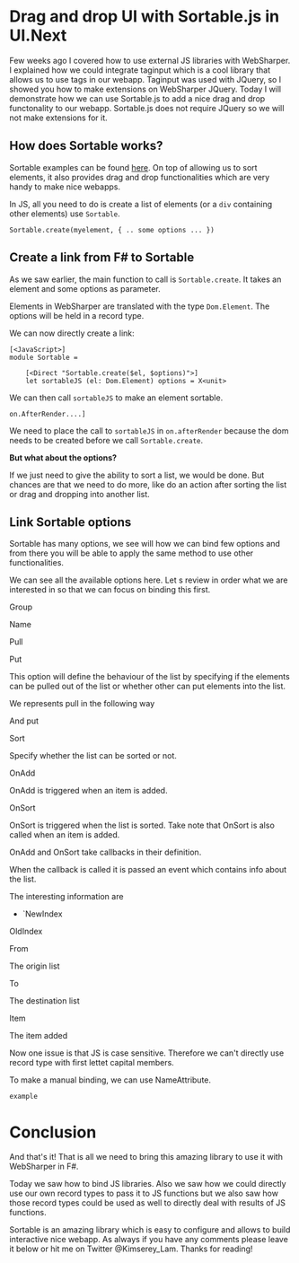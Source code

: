 # Drag and drop UI with Sortable.js in UI.Next

Few weeks ago I covered how to use external JS libraries with WebSharper.
I explained how we could integrate taginput which is a cool library that allows us to use tags in our webapp.
Taginput was used with JQuery, so I showed you how to make extensions on WebSharper JQuery.
Today I will demonstrate how we can use Sortable.js to add a nice drag and drop functonality to our webapp.
Sortable.js does not require JQuery so we will not make extensions for it.

## How does Sortable works?

Sortable examples can be found [here](http://rubaxa.github.io/Sortable/).
On top of allowing us to sort elements, it also provides drag and drop functionalities which are very handy to make nice webapps.

In JS, all you need to do is create a list of elements (or a `div` containing other elements) use `Sortable`.
```
Sortable.create(myelement, { .. some options ... })
```

## Create a link from F# to Sortable

As we saw earlier, the main function to call is `Sortable.create`.
It takes an element and some options as parameter.

Elements in WebSharper are translated with the type `Dom.Element`.
The options will be held in a record type.

We can now directly create a link:
```
[<JavaScript>]
module Sortable =
    
    [<Direct "Sortable.create($el, $options)">]
    let sortableJS (el: Dom.Element) options = X<unit>
```

We can then call `sortableJS` to make an element sortable.

```
on.AfterRender....]
```

We need to place the call to `sortableJS` in `on.afterRender` because the dom needs to be created before we call `Sortable.create`.

__But what about the options?__

If we just need to give the ability to sort a list, we would be done.
But chances are that we need to do more, like do an action after sorting the list or drag and dropping into another list. 

## Link Sortable options

Sortable has many options, we see will how we can bind few options and from there you will be able to apply the same method to use other functionalities.

We can see all the available options here. Let s review in order what we are interested in so that we can focus on binding this first.

Group


Name


Pull


Put

This option will define the behaviour of the list by specifying if the elements can be pulled out of the list or whether other can put elements into the list.

We represents pull in the following way

And put




Sort

Specify whether the list can be sorted or not.

OnAdd


OnAdd is triggered when an item is added.

OnSort


OnSort is triggered when the list is sorted. Take note that OnSort is also called when an item is added.

OnAdd and OnSort take callbacks in their definition.


When the callback is called it is passed an event which contains info about the list.

The interesting information are


- `NewIndex


OldIndex


From


The origin list


To


The destination list


Item


The item added

Now one issue is that JS is case sensitive. Therefore we can't directly use record type with first lettet capital members.

To make a manual binding, we can use NameAttribute.

```
example
```

# Conclusion

And that's it! That is all we need to bring this amazing library to use it with WebSharper in F#.

Today we saw how to bind JS libraries. Also we saw how we could directly use our own record types to pass it to JS functions but we also saw how those record types could be used as well to directly deal with results of JS functions.

Sortable is an amazing library which is easy to configure and allows to build interactive nice webapp. As always if you have any comments please leave it below or hit me on Twitter @Kimserey_Lam. Thanks for reading!
